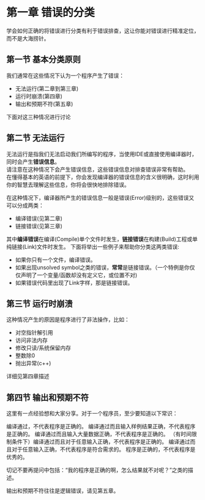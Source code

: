 # 第一章 错误的分类

学会如何正确的将错误进行分类有利于错误排查，这让你能对错误进行精准定位，而不是大海捞针。  

## 第一节 基本分类原则

我们通常在这些情况下认为一个程序产生了错误：
+ 无法运行(第二章到第三章)
+ 运行时崩溃(第四章)
+ 输出和预期不符(第五章)

下面对这三种情况进行讨论  

## 第二节 无法运行

无法运行是指我们无法启动我们所编写的程序，当使用IDE或直接使用编译器时，同时会产生**错误信息**。  
请注意在这种情况下会产生错误信息，这些错误信息对排查错误非常有帮助。  
在懂得基本的英语的前提下，你会发现编译器的错误信息的含义很明确，这时利用你的智慧去理解这些信息，你将会很快地排除错误。

在这种情况下，编译器所产生的错误信息一般是错误(Error)级别的，这些错误又可以分成两类：
+ 编译错误(见第二章)
+ 链接错误(见第三章) 

其中**编译错误**在编译(Compile)单个文件时发生，**链接错误**在构建(Build)工程或单纯链接(Link)文件时发生。
下面将举出一些例子来帮助你分类这两类错误:
+ 如果你只有一个文件，编译错误。
+ 如果出现unsolved symbol之类的错误，**常常**是链接错误。（一个特例是你仅仅声明了一个变量/函数却没有定义它，或位置不对)
+ 如果错误代码里出现了Link字样，那是链接错误。

## 第三节 运行时崩溃

这种情况产生的原因是程序进行了非法操作，比如：
+ 对空指针解引用
+ 访问非法内存
+ 修改只读/系统保留内存
+ 整数除0
+ 抛出异常(c++)

详细见第四章描述

## 第四节 输出和预期不符

这里有一点经验想和大家分享。对于一个程序员，至少要知道以下常识：

编译通过，不代表程序是正确的。
编译通过而且输入样例结果正确，不代表程序是正确的。
编译通过而且输入大量数据正确，不代表程序是正确的。
（有时间限制条件下）编译通过而且对于任意输入正确，不代表程序是正确的。
编译通过而且对于任意输入正确，不代表程序是符合需求的。
程序是正确的，不代表程序是优秀的。

切记不要再提问中包括：“我的程序是正确的啊，怎么结果就不对呢？”之类的描述。

输出和预期不符往往是逻辑错误，请见第五章。



